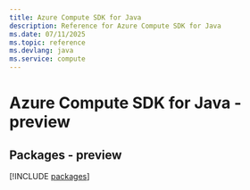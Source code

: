 ```yaml
---
title: Azure Compute SDK for Java
description: Reference for Azure Compute SDK for Java
ms.date: 07/11/2025
ms.topic: reference
ms.devlang: java
ms.service: compute
---
```

# Azure Compute SDK for Java - preview
## Packages - preview
[!INCLUDE [packages](compute-index.md)]